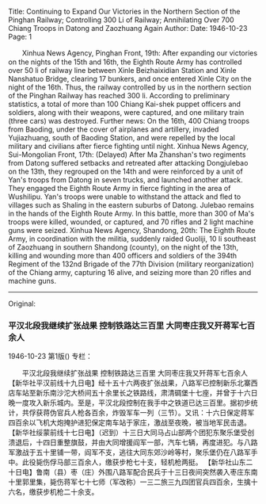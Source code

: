 Title: Continuing to Expand Our Victories in the Northern Section of the Pinghan Railway; Controlling 300 Li of Railway; Annihilating Over 700 Chiang Troops in Datong and Zaozhuang Again
Author:
Date: 1946-10-23
Page: 1

　　Xinhua News Agency, Pinghan Front, 19th: After expanding our victories on the nights of the 15th and 16th, the Eighth Route Army has controlled over 50 li of railway line between Xinle Beizhaixidian Station and Xinle Nanshatuo Bridge, clearing 17 bunkers, and once entered Xinle City on the night of the 16th. Thus, the railway controlled by us in the northern section of the Pinghan Railway has reached 300 li. According to preliminary statistics, a total of more than 100 Chiang Kai-shek puppet officers and soldiers, along with their weapons, were captured, and one military train (three cars) was destroyed. Further news: On the 16th, 400 Chiang troops from Baoding, under the cover of airplanes and artillery, invaded Yujiazhuang, south of Baoding Station, and were repelled by the local military and civilians after fierce fighting until night.
    Xinhua News Agency, Sui-Mongolian Front, 17th: (Delayed) After Ma Zhanshan's two regiments from Datong suffered setbacks and retreated after attacking Dongjulebao on the 13th, they regrouped on the 14th and were reinforced by a unit of Yan's troops from Datong in seven trucks, and launched another attack. They engaged the Eighth Route Army in fierce fighting in the area of ​​Wushilipu. Yan's troops were unable to withstand the attack and fled to villages such as Shaling in the eastern suburbs of Datong. Julebao remains in the hands of the Eighth Route Army. In this battle, more than 300 of Ma's troops were killed, wounded, or captured, and 70 rifles and 2 light machine guns were seized.
    Xinhua News Agency, Shandong, 20th: The Eighth Route Army, in coordination with the militia, suddenly raided Guoliji, 10 li southeast of Zaozhuang in southern Shandong (county), on the night of the 13th, killing and wounding more than 400 officers and soldiers of the 394th Regiment of the 132nd Brigade of the 77th Division (military reorganization) of the Chiang army, capturing 16 alive, and seizing more than 20 rifles and machine guns.



<hr /> 

Original: 


### 平汉北段我继续扩张战果  控制铁路达三百里  大同枣庄我又歼蒋军七百余人

1946-10-23
第1版()
专栏：

　　平汉北段我继续扩张战果
    控制铁路达三百里
    大同枣庄我又歼蒋军七百余人
    【新华社平汉前线十九日电】经十五十六两夜扩张战果，八路军已控制新乐北寨西店车站至新乐南沙沱大桥间五十余里长之铁路线，肃清碉堡十七座，并曾于十六日晚一度攻入新乐城内。至是，平汉北段控制在我手中之铁道已达三百里。据初步统计，共俘获蒋伪官兵人枪各百余，炸毁军车一列（三节）。又讯：十六日保定蒋军四百余以飞机大炮掩护进犯保定南车站于家庄，激战至夜晚，被当地军民击退。
    【新华社绥蒙前线十七日电】（迟到）十三日大同马占山部两个团犯东聚乐堡受创溃退后，十四日重整旗鼓，并由大同增援阎军一部，汽车七辆，再度进犯。与八路军激战于五十里铺一带，阎军不支，逃往大同东郊沙岭等村，聚乐堡仍在八路军手中。此役毙伤俘马部三百余人，缴获步枪七十支，轻机枪两挺。
    【新华社山东二十日电】鲁南（县）枣（庄）外围八路军配合民兵于十三日夜间突然袭入枣庄东南十里郭里集，毙伤蒋军七十七师（军改称）一三二旅三九四团官兵四百余，生擒十六名，缴获步机枪二十余支。
